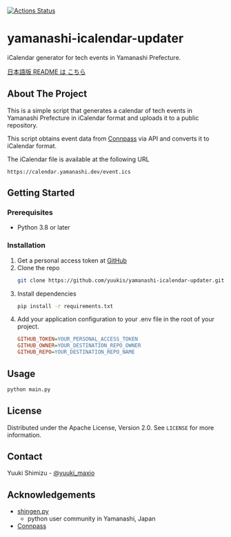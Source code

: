 [![Actions Status](https://github.com/yuukis/yamanashi-icalendar-updater/workflows/Release%20event.ics/badge.svg)](https://github.com/yuukis/yamanashi-icalendar-updater/actions)

# yamanashi-icalendar-updater

iCalendar generator for tech events in Yamanashi Prefecture.

[日本語版 README は こちら](README-ja.md)

<!-- ABOUT THE PROJECT -->
## About The Project

This is a simple script that generates a calendar of tech events in Yamanashi Prefecture in iCalendar format and uploads it to a public repository.

This script obtains event data from [Connpass](https://conpass.com) via API and converts it to iCalendar format.

The iCalendar file is available at the following URL

```
https://calendar.yamanashi.dev/event.ics
```

<!-- GETTING STARTED -->
## Getting Started

### Prerequisites

* Python 3.8 or later 

### Installation

1. Get a personal access token at [GitHub](https://github.com/settings/tokens)
2. Clone the repo
    ```sh
    git clone https://github.com/yuukis/yamanashi-icalendar-updater.git
    ```
3. Install dependencies
    ```sh
    pip install -r requirements.txt
    ```
4. Add your application configuration to your .env file in the root of your project.
    ```ini
    GITHUB_TOKEN=YOUR_PERSONAL_ACCESS_TOKEN
    GITHUB_OWNER=YOUR_DESTINATION_REPO_OWNER
    GITHUB_REPO=YOUR_DESTINATION_REPO_NAME
    ```

<!-- USAGE EXAMPLES -->
## Usage

```sh
python main.py
```

<!-- LICENSE -->
## License

Distributed under the Apache License, Version 2.0. See `LICENSE` for more information.

<!-- CONTACT -->
## Contact

Yuuki Shimizu - [@yuuki_maxio](https://x.com/yuuki_maxio) 

<!-- ACKNOWLEDGEMENTS -->
## Acknowledgements

* [shingen.py](https://shingenpy.connpass.com)
  - python user community in Yamanashi, Japan
* [Connpass](https://connpass.com)
